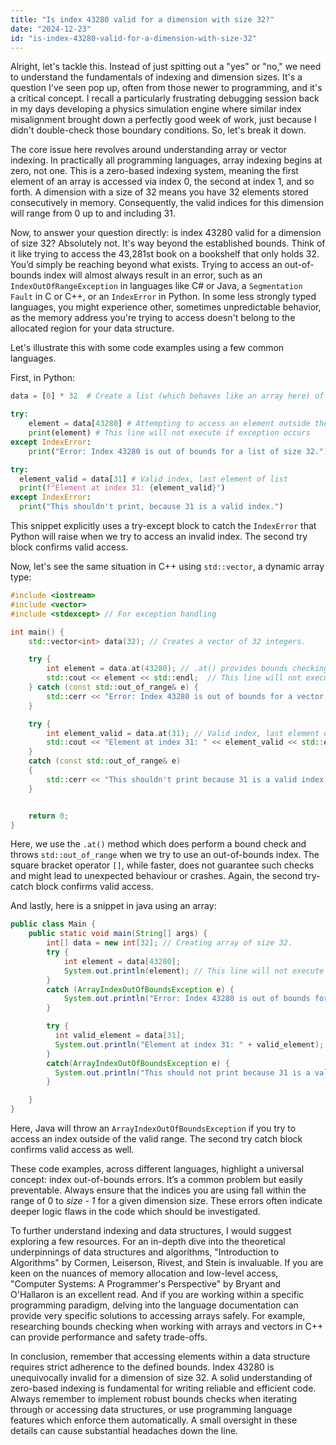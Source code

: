 ```yaml
---
title: "Is index 43280 valid for a dimension with size 32?"
date: "2024-12-23"
id: "is-index-43280-valid-for-a-dimension-with-size-32"
---
```


Alright, let's tackle this. Instead of just spitting out a "yes" or "no," we need to understand the fundamentals of indexing and dimension sizes. It's a question I've seen pop up, often from those newer to programming, and it's a critical concept. I recall a particularly frustrating debugging session back in my days developing a physics simulation engine where similar index misalignment brought down a perfectly good week of work, just because I didn't double-check those boundary conditions. So, let's break it down.

The core issue here revolves around understanding array or vector indexing. In practically all programming languages, array indexing begins at zero, not one. This is a zero-based indexing system, meaning the first element of an array is accessed via index 0, the second at index 1, and so forth. A dimension with a size of 32 means you have 32 elements stored consecutively in memory. Consequently, the valid indices for this dimension will range from 0 up to and including 31.

Now, to answer your question directly: is index 43280 valid for a dimension of size 32? Absolutely not. It's way beyond the established bounds. Think of it like trying to access the 43,281st book on a bookshelf that only holds 32. You’d simply be reaching beyond what exists. Trying to access an out-of-bounds index will almost always result in an error, such as an `IndexOutOfRangeException` in languages like C# or Java, a `Segmentation Fault` in C or C++, or an `IndexError` in Python. In some less strongly typed languages, you might experience other, sometimes unpredictable behavior, as the memory address you're trying to access doesn't belong to the allocated region for your data structure.

Let's illustrate this with some code examples using a few common languages.

First, in Python:

```python
data = [0] * 32  # Create a list (which behaves like an array here) of size 32

try:
    element = data[43280] # Attempting to access an element outside the valid range
    print(element) # This line will not execute if exception occurs
except IndexError:
    print("Error: Index 43280 is out of bounds for a list of size 32.")

try:
  element_valid = data[31] # Valid index, last element of list
  print(f"Element at index 31: {element_valid}")
except IndexError:
  print("This shouldn't print, because 31 is a valid index.")

```

This snippet explicitly uses a try-except block to catch the `IndexError` that Python will raise when we try to access an invalid index. The second try block confirms valid access.

Now, let's see the same situation in C++ using `std::vector`, a dynamic array type:

```cpp
#include <iostream>
#include <vector>
#include <stdexcept> // For exception handling

int main() {
    std::vector<int> data(32); // Creates a vector of 32 integers.

    try {
        int element = data.at(43280); // .at() provides bounds checking unlike `[]`.
        std::cout << element << std::endl;  // This line will not execute if exception occurs.
    } catch (const std::out_of_range& e) {
        std::cerr << "Error: Index 43280 is out of bounds for a vector of size 32: " << e.what() << std::endl;
    }

    try {
        int element_valid = data.at(31); // Valid index, last element of vector
        std::cout << "Element at index 31: " << element_valid << std::endl;
    }
    catch (const std::out_of_range& e)
    {
        std::cerr << "This shouldn't print because 31 is a valid index." << std::endl;
    }


    return 0;
}
```

Here, we use the `.at()` method which does perform a bound check and throws `std::out_of_range` when we try to use an out-of-bounds index. The square bracket operator `[]`, while faster, does not guarantee such checks and might lead to unexpected behaviour or crashes. Again, the second try-catch block confirms valid access.

And lastly, here is a snippet in java using an array:
```java
public class Main {
    public static void main(String[] args) {
        int[] data = new int[32]; // Creating array of size 32.
        try {
            int element = data[43280];
            System.out.println(element); // This line will not execute if exception occurs.
        }
        catch (ArrayIndexOutOfBoundsException e) {
            System.out.println("Error: Index 43280 is out of bounds for an array of size 32. " + e);
        }

        try {
          int valid_element = data[31];
          System.out.println("Element at index 31: " + valid_element);
        }
        catch(ArrayIndexOutOfBoundsException e) {
          System.out.println("This should not print because 31 is a valid index.");
        }

    }
}
```

Here, Java will throw an `ArrayIndexOutOfBoundsException` if you try to access an index outside of the valid range. The second try catch block confirms valid access as well.

These code examples, across different languages, highlight a universal concept: index out-of-bounds errors. It’s a common problem but easily preventable. Always ensure that the indices you are using fall within the range of 0 to *size - 1* for a given dimension size. These errors often indicate deeper logic flaws in the code which should be investigated.

To further understand indexing and data structures, I would suggest exploring a few resources. For an in-depth dive into the theoretical underpinnings of data structures and algorithms, "Introduction to Algorithms" by Cormen, Leiserson, Rivest, and Stein is invaluable. If you are keen on the nuances of memory allocation and low-level access, "Computer Systems: A Programmer's Perspective" by Bryant and O'Hallaron is an excellent read. And if you are working within a specific programming paradigm, delving into the language documentation can provide very specific solutions to accessing arrays safely. For example, researching bounds checking when working with arrays and vectors in C++ can provide performance and safety trade-offs.

In conclusion, remember that accessing elements within a data structure requires strict adherence to the defined bounds. Index 43280 is unequivocally invalid for a dimension of size 32. A solid understanding of zero-based indexing is fundamental for writing reliable and efficient code. Always remember to implement robust bounds checks when iterating through or accessing data structures, or use programming language features which enforce them automatically. A small oversight in these details can cause substantial headaches down the line.
